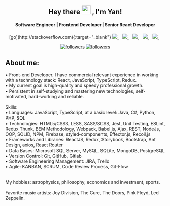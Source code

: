 <!--
**exciting-opportunities/exciting-opportunities** is a ✨ _special_ ✨ repository because its `README.md` (this file) appears on your GitHub profile.

Here are some ideas to get you started:

- 🔭 I’m currently working on ...
- 🌱 I’m currently learning ...
- 👯 I’m looking to collaborate on ...
- 🤔 I’m looking for help with ...
- 💬 Ask me about ...
- 📫 How to reach me: ...
- 😄 Pronouns: ...
- ⚡ Fun fact: ...
-->
<h2 align="center">
  Hey there <img src="https://media.giphy.com/media/hvRJCLFzcasrR4ia7z/giphy.gif" width="28"> , I'm Yan! 
</h2>

<h4 align='center'>
  Software Engineer | Frontend Developer |Senior React Developer 
</h4>


<p align='center'>
  [go](http://stackoverflow.com){:target="_blank"}
  <a href="https://www.linkedin.com/in/exciting-opportunities">
    <img src="https://img.shields.io/badge/linkedin-%230077B5.svg?&style=flat&logo=linkedin&logoColor=white" />
  </a>&nbsp;&nbsp;
  <a href="https://www.instagram.com/virginity8/" target="_blank">
    <img src="https://img.shields.io/badge/instagram-FF00FF.svg?&style=flat&logo=instagram&logoColor=white" />
  </a>&nbsp;&nbsp;
  <a href="https://vk.com/exciting_opportunities">
    <img src="https://img.shields.io/badge/vk-%230077B5.svg?&style=flat&logo=vk&logoColor=white" />
  </a>&nbsp;&nbsp;
<a href="https://www.facebook.com/profile.php?id=100064688205419">
    <img src="https://img.shields.io/badge/facebook-%231DA1F2.svg?&style=flat&logo=facebook&logoColor=white" />        
  </a>&nbsp;&nbsp;
  <a href="https://twitter.com/exciopp">
    <img src="https://img.shields.io/badge/twitter-%231DA1F2.svg?&style=flat&logo=twitter&logoColor=white" />        
  </a>&nbsp;&nbsp;
</p>


<p align="center">
  <a href="https://twitter.com/exciopp">
    <img alt="followers" title="Follow me on Twitter" src="https://img.shields.io/twitter/follow/exciopp?color=55960c&labelColor=488207&label=Follow&logo=twitter&logoColor=white&style=for-the-badge"/></a>
     <a href="https://github.com/exciting-opportunities">
    <img alt="followers" title="Follow me on Github" src="https://img.shields.io/github/followers/exciting-opportunities?color=236ad3&labelColor=1155ba&style=for-the-badge&logo=github&label=Follow"/></a>
    </p>


##  About me:
<p>
• Front-end Developer. I have commercial relevant experience in working with a technology stack: React, JavaScript, TypeScript, Redux. <br>
• My current goal is high-quality and speedy professional growth. <br>
• Persistent in self-studying and mastering new technologies, self-motivated, hard-working and reliable. <br>
<br>
Skills: <br>
• Languages: JavaScript, TypeScript, at a basic level: Java, C#, Python, PHP, SQL <br>
• Technologies: HTML5/CSS3, LESS, SASS/SCSS, Jest, Unit Testing, ESLint, Redux Thunk, BEM Methodology, Webpack, Babel.js, Ajax, REST, NodeJs, OOP, SOLID, NPM, Firebase, styled-components, Effector.js, Recoil,js <br>
• Frameworks and Libraries: ReactJS, Redux, Storybook, Bootstrap, Ant Design, axios, React Router <br>
• Data Bases: Microsoft SQL Server, MySQL, SQLite, MongoDB, PostgreSQL <br>
• Version Control: Git, GitHub, Gitlab <br>
• Software Engineering Management: JIRA, Trello <br>
• Agile: KANBAN, SCRUM, Code Review Process, Git-Flow <br>
<br>

My hobbies: astrophysics, philosophy, economics and investment, sports. <br>
<br>
Favorite music artists: Joy Division, The Cure, The Doors, Pink Floyd, Led Zeppelin. <br>
</p>
